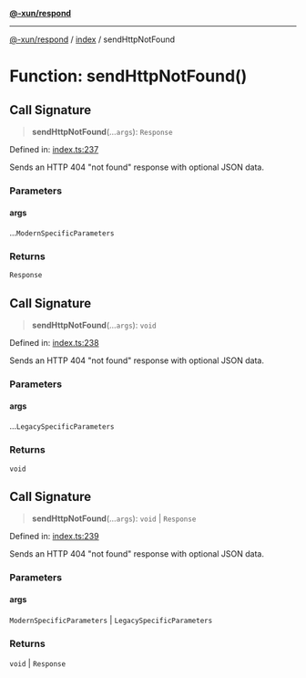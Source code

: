 [**@-xun/respond**](../../README.md)

***

[@-xun/respond](../../README.md) / [index](../README.md) / sendHttpNotFound

# Function: sendHttpNotFound()

## Call Signature

> **sendHttpNotFound**(...`args`): `Response`

Defined in: [index.ts:237](https://github.com/Xunnamius/api-utils/blob/b03924fda63811edf48417901d0265e3de012ea4/packages/respond/src/index.ts#L237)

Sends an HTTP 404 "not found" response with optional JSON data.

### Parameters

#### args

...`ModernSpecificParameters`

### Returns

`Response`

## Call Signature

> **sendHttpNotFound**(...`args`): `void`

Defined in: [index.ts:238](https://github.com/Xunnamius/api-utils/blob/b03924fda63811edf48417901d0265e3de012ea4/packages/respond/src/index.ts#L238)

Sends an HTTP 404 "not found" response with optional JSON data.

### Parameters

#### args

...`LegacySpecificParameters`

### Returns

`void`

## Call Signature

> **sendHttpNotFound**(...`args`): `void` \| `Response`

Defined in: [index.ts:239](https://github.com/Xunnamius/api-utils/blob/b03924fda63811edf48417901d0265e3de012ea4/packages/respond/src/index.ts#L239)

Sends an HTTP 404 "not found" response with optional JSON data.

### Parameters

#### args

`ModernSpecificParameters` | `LegacySpecificParameters`

### Returns

`void` \| `Response`
